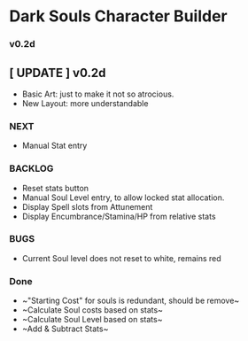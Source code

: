  Dark Souls Character Builder
======================================
### v0.2d

[ UPDATE ] v0.2d
-----------------------------------
+ Basic Art: just to make it not so atrocious.
+ New Layout: more understandable


### NEXT
* Manual Stat entry


### BACKLOG
* Reset stats button
* Manual Soul Level entry, to allow locked stat allocation.
* Display Spell slots from Attunement
* Display Encumbrance/Stamina/HP from relative stats


### BUGS
- Current Soul level does not reset to white, remains red

### Done
* ~"Starting Cost" for souls is redundant, should be remove~
* ~Calculate Soul costs based on stats~
* ~Calculate Soul Level based on stats~
* ~Add & Subtract Stats~